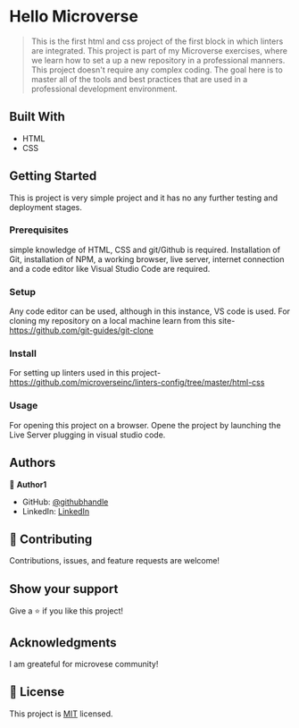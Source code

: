 # Hello Microverse

> This is the first html and css project of the first block in which linters are integrated.
> This project is part of my Microverse exercises, where we learn how to set a up a new repository in a professional manners.
> This project doesn't require any complex coding. The goal here is to master all of the tools and best practices that are used in a professional development environment.

## Built With

- HTML
- CSS

## Getting Started

This is project is very simple project and it has no any further testing and deployment stages.

### Prerequisites

simple knowledge of HTML, CSS and git/Github is required.
Installation of Git, installation of NPM, a working browser, live server, internet connection and a code editor like Visual Studio Code are required.

### Setup

Any code editor can be used, although in this instance, VS code is used.
For cloning my repository on a local machine learn from this site- https://github.com/git-guides/git-clone

### Install

For setting up linters used in this project- https://github.com/microverseinc/linters-config/tree/master/html-css

### Usage

For opening this project on a browser. Opene the project by launching the Live Server plugging in visual studio code.

## Authors

👤 **Author1**

- GitHub: [@githubhandle](https://github.com/KenbonTN)
- LinkedIn: [LinkedIn](https://www.linkedin.com/in/kenbon-teshome/)

## 🤝 Contributing

Contributions, issues, and feature requests are welcome!

## Show your support

Give a ⭐️ if you like this project!

## Acknowledgments

I am greateful for microvese community!

## 📝 License

This project is [MIT](./LICENSE) licensed.
